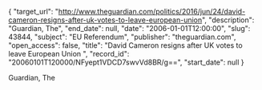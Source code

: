 {
  "target_url": "http://www.theguardian.com/politics/2016/jun/24/david-cameron-resigns-after-uk-votes-to-leave-european-union", 
  "description": "Guardian, The", 
  "end_date": null, 
  "date": "2006-01-01T12:00:00", 
  "slug": 43844, 
  "subject": "EU Referendum", 
  "publisher": "theguardian.com", 
  "open_access": false, 
  "title": "David Cameron resigns after UK votes to leave European Union ", 
  "record_id": "20060101T120000/NFyept1VDCD7swvVd8BR/g==", 
  "start_date": null
}

Guardian, The